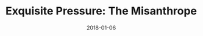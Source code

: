 ---
subheader: "written by Moli\xE8re, translated into English verse by Richard Wilbur\n\
  directed by Heidi Coleman and Shade Murray\nWinter 2018"
description: "<p dir=\"ltr\">\n<span id=\"docs-internal-guid-97b94d76-1c32-af8e-893c-8b356de015ac\"\
  ><span>As part of an annual performance pop-up series, this professionally directed\
  \ TAPS production\_</span><span>directed by</span><span> Heidi Coleman and Shade\
  \ Murray\_immerses actors and audience in the fainting moments of facade. Relish\
  \ the snark of \u201Ceveryone (but us) sucks\u201D as social status is tallied through\
  \ backhanded slights as the verses speed, like our newsfeeds, trippingly along.\
  \ P.S. Hearts will be broken. </span></span></p><p dir=\"ltr\">\n<em><span id=\"\
  docs-internal-guid-97b94d76-1c32-af8e-893c-8b356de015ac\"><span>Presented by Theater\
  \ &amp; Performance Studies.</span></span></em></p><p><strong><em>CAST</em></strong></p>\
  \ <p><span data-sheets-userformat=\"0}\" data-sheets-value='\"Tempest Wisdom is\
  \ a student in the college.\"}'><strong>Tempest Wisdom</strong> (Alceste) is a student\
  \ in the college.</span></p><p><span data-sheets-userformat=\"0}\" data-sheets-value=\"\
  &quot;Leonardo Ferreira Guilhoto (Clitandre/Du Bois) is a second year Physics and\
  \ Computational and Applied Math (CAM) major. He is part of the UChicago Commedia\
  \ Dell'Arte ensamble and has also worked on Peter and the Starcatcher (Black Stache)\
  \ and has been involved with the Classical Entertainment Society. This quarter he\
  \ will also be in UT's production of Eurydice (Father).&quot;}\"><strong>Leonardo\
  \ Ferreira Guilhoto</strong> (Clitandre/Du Bois) is a second year Physics and Computational\
  \ and Applied Math (CAM) major. He is part of the UChicago Commedia Dell'Arte ensemble\
  \ and has also worked on <em>Peter and the Starcatcher</em> (Black Stache) and has\
  \ been involved with the Classical Entertainment Society. This quarter he will also\
  \ be in UT's production of <em>Eurydice</em> (Father).</span></p> <p><span data-sheets-userformat=\"\
  0}\" data-sheets-value='\"Lynn Chong (Katherine) is a first year planning to major\
  \ in Anthropology and TAPS. She has previously worked on Peter and the Starcatcher\
  \ (Prop Designer) as well as other high school productions. \"}'><strong>Lynn Chong</strong>\
  \ (Katherine) is a first year planning to major in Anthropology and TAPS. She has\
  \ previously worked on <em>Peter and the Starcatcher</em> (Prop Designer) as well\
  \ as other high school productions.\_</span></p><p><span data-sheets-userformat=\"\
  0}\" data-sheets-value=\" A post electric play (Mr. Burns/Matt), Comedy of Errors\
  \ (Director), The Seagull (Konstantin), and Twelfth Night (Duke Orsino). He is a\
  \ current member of UT Committee and the Dean's Men board where he serves as Social\
  \ Chair and Arts Chair respectively.&quot;}\"><strong>Jacob Goodman</strong> (Acaste)\
  \ is a third year majoring in Comparative Human Development and Visual Arts. He\
  \ has previously worked on <em>Next to Normal</em> (Director), <em>She Kills Monsters</em>\
  \ (Puppet Designer), <em>Mr\_Burns, a\_post-electric play</em> (Mr. Burns/Matt),\
  \ <em>Comedy of Errors</em> (Director), <em>The Seagull</em> (Konstantin), and <em>Twelfth\
  \ Night</em> (Duke Orsino). He is a current member of UT Committee and the Dean's\
  \ Men board where he serves as Social Chair and Arts Chair respectively.</span></p><p><span\
  \ data-sheets-userformat=\"0}\" data-sheets-value=\"&quot;Hana Eldessouky (Philinte)\
  \ is a second year English and Anthropology major. She has previously been in UT\
  \ shows such as Mr. Burns, a post-electric play (Jenny/Lisa), She Kills Monsters\
  \ (Lilith), and As You Like It (Jaques). She is also currently serving on the Dean's\
  \ Men Board as Committee Liaison. &quot;}\"><strong>Hana Eldessouky</strong> (Philinte)\
  \ is a second year English and Anthropology major. She has previously been in UT\
  \ shows such as <em>Mr\_Burns, a post-electric play</em> (Jenny/Lisa), <em>She Kills\
  \ Monsters</em> (Lilith), and <em>As You Like It </em>(Jaques). She is also currently\
  \ serving on the Dean's Men Board as Committee Liaison.\_</span></p><p><span data-sheets-userformat=\"\
  0}\" data-sheets-value='\"Laurence Warner (ORONTE) has come to Chicago on a Fulbright\
  \ Scholarship for a Master\u2019s degree at the University. He moved here on the\
  \ back of a year pursuing acting in London, and is delighted to make this his first\
  \ show this side of the pond!\"}'><strong>Laurence Warner</strong> (Oronte) has\
  \ come to Chicago on a Fulbright Scholarship for a Master\u2019s degree at the University.\
  \ He moved here on the back of a year pursuing acting in London, and is delighted\
  \ to make this his first show this side of the pond!</span></p> <p><strong>Maxine\
  \ Frendel<em>\_</em></strong>(Arsino\xE9) is a student in the college.</p><h4 class=\"\
  mt-2 mb-2\">Production Staff</h4><p><strong><span>Heidi Coleman</span></strong><span>\_\
  (Director) is the Director of Undergraduate Studies and Performance Programs for\
  \ Theater and Performance Studies, as well and the Founder/Director of Chicago Performance\
  \ Lab. She has worked professionally as a director and dramaturg in New York City\
  \ and San Francisco as well as Chicago. She has collaborated with Anne Bogart, Andrei\
  \ Serban, Tina Landau, Frank Galati, and Tony Kushner; taught in Columbia University\u2019\
  s Theater MFA and English departments; and has most recently participated in Steppenwolf\u2019\
  s First Look Series. At the University she continuously participates in arts initiatives\
  \ including the planning and completion of the Reva and David Logan Arts Center.\
  \ Her work focuses on the integration of theory and practice, in both artistic and\
  \ programmatic arenas, with a lifelong dedication to new work development.</span></p>\
  \ <p><span data-sheets-userformat=\"0}\" data-sheets-value=\"&quot;Shade Murray\
  \ (Director) has directed The Children's Hour (w/ Heidi Coleman), A Winter's Tale\
  \ and SubUrbia with Chicago. He is Associate Artistic Director of A Red Orchid Theatre,\
  \ where he has directed Wallace Shawn's Evening At The Talk House, the world premieres\
  \ of Brett Neveu\u2019s Pilgrim\u2019s Progress and Ike Holter\u2019s Sender, as\
  \ well as productions of David Adjmi\u2019s 3C, Marisa Wegrzyn\u2019s Mud Blue Sky\
  \ and The Butcher of Baraboo, Annie Baker\u2019s The Aliens, Nick Jones\u2019 Trevor,\
  \ Mike Leigh\u2019s Abigail\u2019s Party and Kimberly Akimbo by David Lindsay-Abaire.\
  \  He also performed in the A Red Orchid production of The Mutilated.  Other directing\
  \ credits include Steppenwolf Theatre Company, The House Theater, Steep Theater,\
  \ Second City, Writers\u2019 Theater and elsewhere.  Shade is a lecturer at University\
  \ of Chicago and teaches at DePaul University and Acting Studio Chicago.&quot;}\"\
  ><strong>Shade Murray</strong> (Director) has directed <em>The Children's Hour</em>\
  \ (with\_Heidi Coleman), <em>A Winter's Tale</em> and <em>SubUrbia</em> with UChicago.\
  \ He is Associate Artistic Director of A Red Orchid Theatre, where he has directed\
  \ Wallace Shawn's <em>Evening At The Talk House</em>, the world premieres of Brett\
  \ Neveu\u2019s <em>Pilgrim\u2019s Progress</em> and Ike Holter\u2019s <em>Sender</em>,\
  \ as well as productions of David Adjmi\u2019s <em>3C</em>, Marisa Wegrzyn\u2019\
  s <em>Mud Blue Sky</em> and <em>The Butcher of Baraboo</em>, Annie Baker\u2019s\
  \ <em>The Aliens</em>, Nick Jones\u2019 <em>Trevor</em>, Mike Leigh\u2019s <em>Abigail\u2019\
  s Party</em> and <em>Kimberly Akimbo</em> by David Lindsay-Abaire. He also performed\
  \ in the A Red Orchid production of <em>The Mutilated</em>. Other directing credits\
  \ include Steppenwolf Theatre Company, The House Theater, Steep Theater, Second\
  \ City, Writers\u2019 Theater and elsewhere. Shade is a lecturer at University of\
  \ Chicago and teaches at DePaul University and Acting Studio Chicago.</span></p><p><span\
  \ data-sheets-userformat=\"0}\" data-sheets-value=\"&quot;Emily Lynch (Assistant\
  \ Director) is a second year studying English and Political Science. Previous credits\
  \ include The Merchant of Venice (Salerio), Circe (Kitty), Lear (Player), The Children's\
  \ Hour (Peggy/Agatha), New Work Week, and As You Like It (Director). She is also\
  \ a member of UT Committee.\\n\\n&quot;}\"><strong>Emily Lynch</strong> (Assistant\
  \ Director) is a second year studying English and Political Science. Previous credits\
  \ include <em>The Merchant of Venice</em> (Salerio), <em>Circe</em> (Kitty), <em>Lear</em>\
  \ (Player), <em>The Children's Hour</em> (Peggy/Agatha), New Work Week, and <em>As\
  \ You Like It</em> (Director). She is also a member of UT Committee.</span></p><p>\_\
  </p>"
slug: exquisite-pressure
title: 'Exquisite Pressure: The Misanthrope'
layout: show-info
quarter: winter
year: 2018
season: 2017-2018 Shows
date: 2018-01-06

---